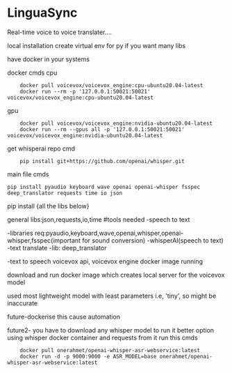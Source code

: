 # LinguaSync
Real-time voice to voice translater....


local installation
create virtual env for py  if you want many libs

have docker in your systems

docker cmds
cpu

        docker pull voicevox/voicevox_engine:cpu-ubuntu20.04-latest
        docker run --rm -p '127.0.0.1:50021:50021' voicevox/voicevox_engine:cpu-ubuntu20.04-latest
gpu

        docker pull voicevox/voicevox_engine:nvidia-ubuntu20.04-latest
        docker run --rm --gpus all -p '127.0.0.1:50021:50021' voicevox/voicevox_engine:nvidia-ubuntu20.04-latest
    
    

get whisperai repo
cmd

        pip install git+https://github.com/openai/whisper.git 

main file cmds

    pip install pyaudio keyboard wave openai openai-whisper fsspec deep_translator requests time io json

    

pip install {all the libs below}

general libs:json,requests,io,time
#tools needed
-speech to text

-libraries req:pyaudio,keyboard,wave,openai,whisper,openai-whisper,fsspec(important for sound conversion)
    -whisperAI(speech to text)
-text translate
    -lib: deep_translator
    
-text to speech
    voicevox api,
    voicevox engine docker image running


download and run docker image which creates local server for the voicevox model
    
used most lightweight model with least parameters i.e, 'tiny', so might be inaccurate

future-dockerise this cause automation


future2- you have to download any whisper model to run it
better option using whisper docker container and requests from it
run this
cmds

        docker pull onerahmet/openai-whisper-asr-webservice:latest
        docker run -d -p 9000:9000 -e ASR_MODEL=base onerahmet/openai-whisper-asr-webservice:latest
